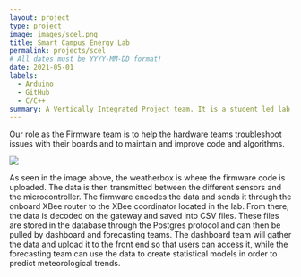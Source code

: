 ```yaml
---
layout: project
type: project
image: images/scel.png
title: Smart Campus Energy Lab
permalink: projects/scel
# All dates must be YYYY-MM-DD format!
date: 2021-05-01
labels:
  - Arduino
  - GitHub
  - C/C++
summary: A Vertically Integrated Project team. It is a student led lab that creates weatherboxes which collect meteorological data aiding in UH Manoa's renewable energy goals.
---
```


Our role as the Firmware team is to help the hardware teams troubleshoot issues with their boards and to maintain and improve code and algorithms.

<img class="ui image" src="{{ site.baseurl }}/images/firmware.png">

As seen in the image above, the weatherbox is where the firmware code is uploaded. The data is then transmitted between the different sensors and the microcontroller. The firmware encodes the data and sends it through the onboard XBee router to the XBee coordinator located in the lab. From there, the data is decoded on the gateway and saved into CSV files. These files are stored in the database through the Postgres protocol and can then be pulled by dashboard and forecasting teams. The dashboard team will gather the data and upload it to the front end so that users can access it, while the forecasting team can use the data to create statistical models in order to predict meteorological trends.
